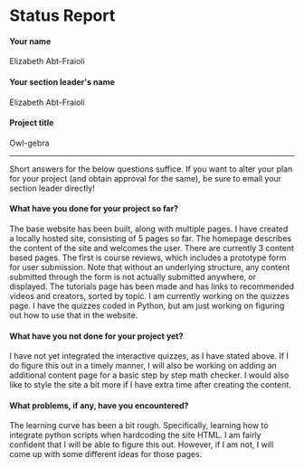 # Status Report

#### Your name

Elizabeth Abt-Fraioli

#### Your section leader's name

Elizabeth Abt-Fraioli

#### Project title

Owl-gebra

***

Short answers for the below questions suffice. If you want to alter your plan for your project (and obtain approval for the same), be sure to email your section leader directly!

#### What have you done for your project so far?

The base website has been built, along with multiple pages. I have created a locally hosted site, consisting of 5 pages so far. The homepage describes the content of the site and welcomes the user. There are currently 3 content based pages. The first is course reviews, which includes a prototype form for user submission. Note that without an underlying structure, any content submitted through the form is not actually submitted anywhere, or displayed. The tutorials page has been made and has links to recommended videos and creators, sorted by topic. I am currently working on the quizzes page. I have the quizzes coded in Python, but am just working on figuring out how to use that in the website. 

#### What have you not done for your project yet?

I have not yet integrated the interactive quizzes, as I have stated above. If I do figure this out in a timely manner, I will also be working on adding an additional content page for a basic step by step math checker. I would also like to style the site a bit more if I have extra time after creating the content.

#### What problems, if any, have you encountered?

The learning curve has been a bit rough. Specifically, learning how to integrate python scripts when hardcoding the site HTML. I am fairly confident that I will be able to figure this out. However, if I am not, I will come up with some different ideas for those pages.
